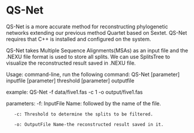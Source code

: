 
# QS-Net
QS-Net is a more accurate method for reconstructing phylogenetic networks extending our previous method Quartet based on Sextet. 
QS-Net requires that C++ is installed and configured on the system.

QS-Net takes Multiple Sequence Alignments(MSAs) as an input file and the .NEXU file format is used to store all splits. We can use SplitsTree to visualize the reconstructed result saved in .NEXU file.

Usage: command-line, run the following command:
       QS-Net [parameter] inputfile [parameter] threshold [parameter] outputfile
       
  example: QS-Net -f data/five1.fas -c 1 -o output/five1.fas
  
  parameters:
       -f: InputFile Name: followed by the name of the file.
       
       -c: Threshold to determine the splits to be filtered.
       
       -o: OutputFile Name-the reconstructed result saved in it.
       

  
